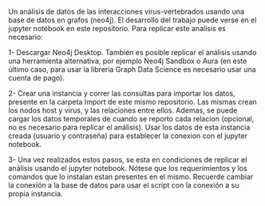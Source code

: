 Un análisis de datos de las interacciones virus-vertebrados usando una base de datos en grafos (neo4j). 
El desarrollo del trabajo puede verse en el jupyter notebook en este repositorio. Para replicar este analisis es necesario:

  1- Descargar Neo4j Desktop. También es posible replicar el análisis usando una herramienta alternativa, por ejemplo Neo4j Sandbox o Aura (en este último caso, 
     para usar la libreria Graph Data Science es necesario usar una cuenta de pago).
  
  2- Crear una instancia y correr las consultas para importar los datos, presente en la carpeta Import de este mismo repositorio. Las mismas crean los nodos host y virus, 
     y las relaciones entre ellos. Ademas, se puede cargar los datos temporales de cuando se reporto cada relacion (opcional, no es necesario para replicar el análisis). Usar 
     los datos de esta instancia creada (usuario y contraseña) para establecer la conexion con el jupyter notebook.

  3- Una vez realizados estos pasos, se esta en condiciones de replicar el análisis usando el jupyter notebook. Nótese que los requerimientos y los comandos que 
    lo instalan estan presentes en el mismo. Recuerde cambiar la conexión a la base de datos para usar el script con la conexión a su propia instancia. 
